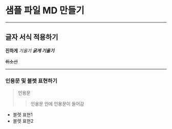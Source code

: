 # 샘플 파일 MD 만들기

---

## 글자 서식 적용하기
**진하게**
*기울기*
***굵게 기울기***

~~취소선~~

---

### 인용문 및 블렛 표현하기
> 인용문
>>인용문 안에 인용문이 들어감

- 블렛 표현1
- 블렛 표현2
